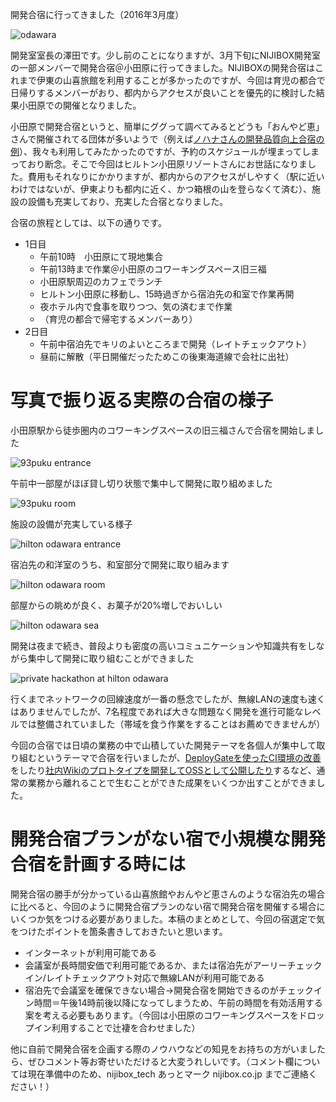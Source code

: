 開発合宿に行ってきました（2016年3月度）

![odawara](blogs/20160623-did-an-offsite-hackathon/top.jpg)

開発室室長の澤田です。少し前のことになりますが、3月下旬にNIJIBOX開発室の一部メンバーで開発合宿＠小田原に行ってきました。NIJIBOXの開発合宿はこれまで伊東の山喜旅館を利用することが多かったのですが、今回は育児の都合で日帰りするメンバーがおり、都内からアクセスが良いことを優先的に検討した結果小田原での開催となりました。

小田原で開発合宿というと、簡単にググって調べてみるとどうも「おんやど恵」さんで開催されてる団体が多いようで（例えば[ノハナさんの開発品質向上合宿の例](http://alpha.mixi.co.jp/entry/2016/03/29/195513)）、我々も利用してみたかったのですが、予約のスケジュールが埋まってしまっており断念。そこで今回はヒルトン小田原リゾートさんにお世話になりました。費用もそれなりにかかりますが、都内からのアクセスがしやすく（駅に近いわけではないが、伊東よりも都内に近く、かつ箱根の山を登らなくて済む）、施設の設備も充実しており、充実した合宿となりました。

合宿の旅程としては、以下の通りです。

- 1日目
  * 午前10時　小田原にて現地集合
  * 午前13時まで作業＠小田原のコワーキングスペース旧三福
  * 小田原駅周辺のカフェでランチ
  * ヒルトン小田原に移動し、15時過ぎから宿泊先の和室で作業再開
  * 夜ホテル内で食事を取りつつ、気の済むまで作業
  * （育児の都合で帰宅するメンバーあり）
- 2日目
  * 午前中宿泊先でキリのよいところまで開発（レイトチェックアウト）
  * 昼前に解散（平日開催だったためこの後東海道線で会社に出社）

# 写真で振り返る実際の合宿の様子

小田原駅から徒歩圏内のコワーキングスペースの旧三福さんで合宿を開始しました

![93puku entrance](blogs/20160623-did-an-offsite-hackathon/93puku_entrance.jpg)

午前中一部屋がほぼ貸し切り状態で集中して開発に取り組めました

![93puku room](blogs/20160623-did-an-offsite-hackathon/93puku_room.jpg)

施設の設備が充実している様子

![hilton odawara entrance](blogs/20160623-did-an-offsite-hackathon/hilton_odawara_entrance.jpg)

宿泊先の和洋室のうち、和室部分で開発に取り組みます

![hilton odawara room](blogs/20160623-did-an-offsite-hackathon/hilton_odawara_room.jpg)

部屋からの眺めが良く、お菓子が20%増しでおいしい

![hilton odawara sea](blogs/20160623-did-an-offsite-hackathon/hilton_odawara_sea.jpg)

開発は夜まで続き、普段よりも密度の高いコミュニケーションや知識共有をしながら集中して開発に取り組むことができました

![private hackathon at hilton odawara](blogs/20160623-did-an-offsite-hackathon/hilton_odawara_hackathon.jpg)

行くまでネットワークの回線速度が一番の懸念でしたが、無線LANの速度も速くはありませんでしたが、7名程度であれば大きな問題なく開発を進行可能なレベルでは整備されていました（帯域を食う作業をすることはお薦めできませんが）

今回の合宿では日頃の業務の中で山積していた開発テーマを各個人が集中して取り組むというテーマで合宿を行いましたが、[DeployGateを使ったCI環境の改善](http://qiita.com/nb-nishizawa/items/d765e1c194cb30418d15)をしたり[社内Wikiのプロトタイプを開発してOSSとして公開したり](https://github.com/nijibox/textbox)するなど、通常の業務から離れることで生むことができた成果をいくつか出すことができました。

# 開発合宿プランがない宿で小規模な開発合宿を計画する時には

開発合宿の勝手が分かっている山喜旅館やおんやど恵さんのような宿泊先の場合に比べると、今回のように開発合宿プランのない宿で開発合宿を開催する場合にいくつか気をつける必要がありました。本稿のまとめとして、今回の宿選定で気をつけたポイントを箇条書きしておきたいと思います。

- インターネットが利用可能である
- 会議室が長時間安価で利用可能であるか、または宿泊先がアーリーチェックイン/レイトチェックアウト対応で無線LANが利用可能である
- 宿泊先で会議室を確保できない場合→開発合宿を開始できるのがチェックイン時間＝午後14時前後以降になってしまうため、午前の時間を有効活用する案を考える必要もあります。（今回は小田原のコワーキングスペースをドロップイン利用することで辻褄を合わせました）

他に自前で開発合宿を企画する際のノウハウなどの知見をお持ちの方がいましたら、ぜひコメント等お寄せいただけると大変うれしいです。（コメント欄については現在準備中のため、nijibox_tech あっとマーク nijibox.co.jp までご連絡ください！）
